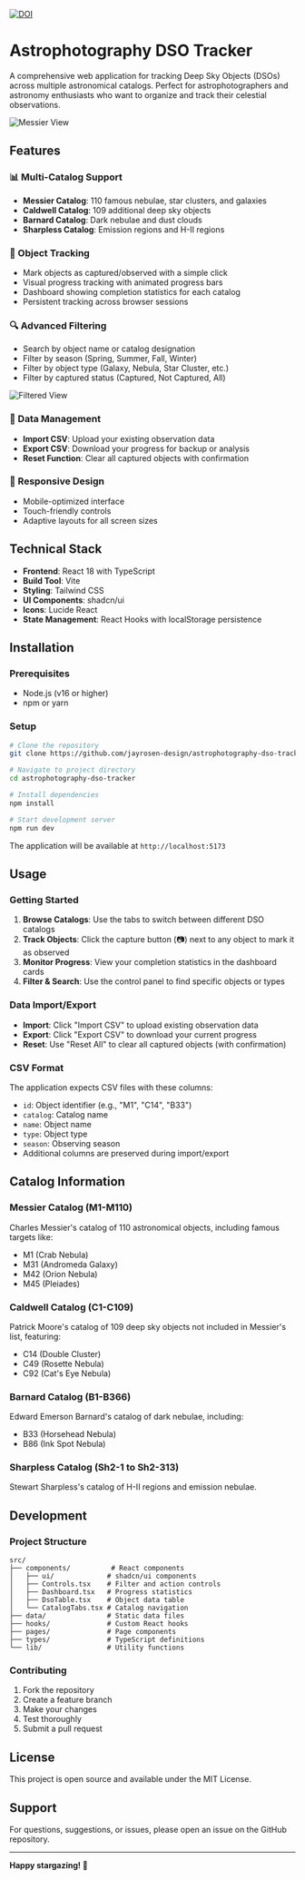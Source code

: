 [![DOI](https://zenodo.org/badge/1006117347.svg)](https://doi.org/10.5281/zenodo.15746482)

# Astrophotography DSO Tracker

A comprehensive web application for tracking Deep Sky Objects (DSOs) across multiple astronomical catalogs. Perfect for astrophotographers and astronomy enthusiasts who want to organize and track their celestial observations.

![Messier View](https://github.com/jayrosen-design/astrophotography-dso-tracker/blob/main/public/Screenshot%202025-06-26%20084205.png)

## Features

### 📊 Multi-Catalog Support
- **Messier Catalog**: 110 famous nebulae, star clusters, and galaxies
- **Caldwell Catalog**: 109 additional deep sky objects
- **Barnard Catalog**: Dark nebulae and dust clouds
- **Sharpless Catalog**: Emission regions and H-II regions

### 🎯 Object Tracking
- Mark objects as captured/observed with a simple click
- Visual progress tracking with animated progress bars
- Dashboard showing completion statistics for each catalog
- Persistent tracking across browser sessions

### 🔍 Advanced Filtering
- Search by object name or catalog designation
- Filter by season (Spring, Summer, Fall, Winter)
- Filter by object type (Galaxy, Nebula, Star Cluster, etc.)
- Filter by captured status (Captured, Not Captured, All)

![Filtered View](https://github.com/jayrosen-design/astrophotography-dso-tracker/blob/main/public/Screenshot%202025-06-26%20084230.png)

### 📁 Data Management
- **Import CSV**: Upload your existing observation data
- **Export CSV**: Download your progress for backup or analysis
- **Reset Function**: Clear all captured objects with confirmation

### 📱 Responsive Design
- Mobile-optimized interface
- Touch-friendly controls
- Adaptive layouts for all screen sizes

## Technical Stack

- **Frontend**: React 18 with TypeScript
- **Build Tool**: Vite
- **Styling**: Tailwind CSS
- **UI Components**: shadcn/ui
- **Icons**: Lucide React
- **State Management**: React Hooks with localStorage persistence

## Installation

### Prerequisites
- Node.js (v16 or higher)
- npm or yarn

### Setup
```bash
# Clone the repository
git clone https://github.com/jayrosen-design/astrophotography-dso-tracker.git

# Navigate to project directory
cd astrophotography-dso-tracker

# Install dependencies
npm install

# Start development server
npm run dev
```

The application will be available at `http://localhost:5173`

## Usage

### Getting Started
1. **Browse Catalogs**: Use the tabs to switch between different DSO catalogs
2. **Track Objects**: Click the capture button (📷) next to any object to mark it as observed
3. **Monitor Progress**: View your completion statistics in the dashboard cards
4. **Filter & Search**: Use the control panel to find specific objects or types

### Data Import/Export
- **Import**: Click "Import CSV" to upload existing observation data
- **Export**: Click "Export CSV" to download your current progress
- **Reset**: Use "Reset All" to clear all captured objects (with confirmation)

### CSV Format
The application expects CSV files with these columns:
- `id`: Object identifier (e.g., "M1", "C14", "B33")
- `catalog`: Catalog name
- `name`: Object name
- `type`: Object type
- `season`: Observing season
- Additional columns are preserved during import/export

## Catalog Information

### Messier Catalog (M1-M110)
Charles Messier's catalog of 110 astronomical objects, including famous targets like:
- M1 (Crab Nebula)
- M31 (Andromeda Galaxy)
- M42 (Orion Nebula)
- M45 (Pleiades)

### Caldwell Catalog (C1-C109)
Patrick Moore's catalog of 109 deep sky objects not included in Messier's list, featuring:
- C14 (Double Cluster)
- C49 (Rosette Nebula)
- C92 (Cat's Eye Nebula)

### Barnard Catalog (B1-B366)
Edward Emerson Barnard's catalog of dark nebulae, including:
- B33 (Horsehead Nebula)
- B86 (Ink Spot Nebula)

### Sharpless Catalog (Sh2-1 to Sh2-313)
Stewart Sharpless's catalog of H-II regions and emission nebulae.

## Development

### Project Structure
```
src/
├── components/          # React components
│   ├── ui/             # shadcn/ui components
│   ├── Controls.tsx    # Filter and action controls
│   ├── Dashboard.tsx   # Progress statistics
│   ├── DsoTable.tsx    # Object data table
│   └── CatalogTabs.tsx # Catalog navigation
├── data/               # Static data files
├── hooks/              # Custom React hooks
├── pages/              # Page components
├── types/              # TypeScript definitions
└── lib/                # Utility functions
```

### Contributing
1. Fork the repository
2. Create a feature branch
3. Make your changes
4. Test thoroughly
5. Submit a pull request

## License

This project is open source and available under the MIT License.

## Support

For questions, suggestions, or issues, please open an issue on the GitHub repository.

---

**Happy stargazing! 🌟**
